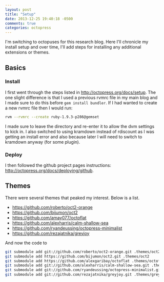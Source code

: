 ```yaml
---
layout: post
title: "Setup"
date: 2013-12-25 19:40:18 -0500
comments: true
categories: octopress
---
```


I'm switching to octopuses for this research blog. Here I'll chronicle my install setup and over time, I'll add steps for installing any additional extensions or themes.

## Basics

### Install

I first went through the steps listed in http://octopress.org/docs/setup. The one slight difference is that I used a previous rvmrc file in my main blog and I made sure to do this before `gem install bundler`. If I had wanted to create a new rvmrc file then I would run:

``` bash
rvm --rvmrc --create ruby-1.9.3-p286@gemset
```

I made sure to leave the directory and re-enter it to allow the dvm settings to kick in. I also switched to using kramdown instead of rdiscount as I was getting an install error and also because later I will need to switch to kramdown anyway (for some plugin).

### Deploy

I then followed the github project pages instructions: http://octopress.org/docs/deploying/github. 

## Themes

There were several themes that peaked my interest. Below is a list.

* https://github.com/roberto/oct2-orange
* https://github.com/bijumon/oct2
* https://github.com/amay077/octoflat
* https://github.com/alexharris/calm-shallow-sea
* https://github.com/ryandeussing/octopress-minimalist
* https://github.com/rezajatnika/greyjoy

And now the code to 

``` bash
git submodule add git://github.com/roberto/oct2-orange.git .themes/oct2-orange
git submodule add https://github.com/bijumon/oct2.git .themes/oct2
git submodule add https://github.com/alexgaribay/octoflat .themes/octoflat
git submodule add git://github.com/alexharris/calm-shallow-sea.git .themes/calm-shallow-sea
git submodule add git://github.com/ryandeussing/octopress-minimalist.git .themes/minimalist
git submodule add git://github.com/rezajatnika/greyjoy.git .themes/greyjoy
```

